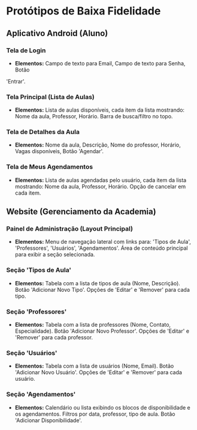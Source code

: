 
# Protótipos de Baixa Fidelidade

## Aplicativo Android (Aluno)

### Tela de Login
*   **Elementos:** Campo de texto para Email, Campo de texto para Senha, Botão 

'Entrar'.

### Tela Principal (Lista de Aulas)
*   **Elementos:** Lista de aulas disponíveis, cada item da lista mostrando: Nome da aula, Professor, Horário. Barra de busca/filtro no topo.

### Tela de Detalhes da Aula
*   **Elementos:** Nome da aula, Descrição, Nome do professor, Horário, Vagas disponíveis, Botão 'Agendar'.

### Tela de Meus Agendamentos
*   **Elementos:** Lista de aulas agendadas pelo usuário, cada item da lista mostrando: Nome da aula, Professor, Horário. Opção de cancelar em cada item.

## Website (Gerenciamento da Academia)

### Painel de Administração (Layout Principal)
*   **Elementos:** Menu de navegação lateral com links para: 'Tipos de Aula', 'Professores', 'Usuários', 'Agendamentos'. Área de conteúdo principal para exibir a seção selecionada.

### Seção 'Tipos de Aula'
*   **Elementos:** Tabela com a lista de tipos de aula (Nome, Descrição). Botão 'Adicionar Novo Tipo'. Opções de 'Editar' e 'Remover' para cada tipo.

### Seção 'Professores'
*   **Elementos:** Tabela com a lista de professores (Nome, Contato, Especialidade). Botão 'Adicionar Novo Professor'. Opções de 'Editar' e 'Remover' para cada professor.

### Seção 'Usuários'
*   **Elementos:** Tabela com a lista de usuários (Nome, Email). Botão 'Adicionar Novo Usuário'. Opções de 'Editar' e 'Remover' para cada usuário.

### Seção 'Agendamentos'
*   **Elementos:** Calendário ou lista exibindo os blocos de disponibilidade e os agendamentos. Filtros por data, professor, tipo de aula. Botão 'Adicionar Disponibilidade'.


